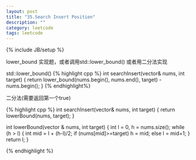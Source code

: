 ```yaml
---
layout: post
title: "35.Search Insert Position"
description: ""
category: leetcode
tags: leetcode
---
```

{% include JB/setup %}

lower_bound 实现题，或者调用std::lower_bound() 或者用二分法实现

std::lower_bound()
{% highlight cpp %}
int searchInsert(vector<int>& nums, int target) {
  return lower_bound(nums.begin(), nums.end(), target) - nums.begin();
}
{% endhighlight%}

二分法(需要返回第一个true)

{% highlight cpp %}
int searchInsert(vector<int>& nums, int target) {
  return lowerBound(nums, target);
}

int lowerBound(vector <int>& nums, int target) {
  int l = 0, h = nums.size();
  while (h > l) {
    int mid = l + (h-l)/2;
    if (nums[mid]>=target)
      h = mid;
    else
      l = mid+1;
  }
  return l;
}

{% endhighlight %}

